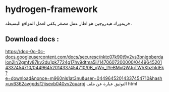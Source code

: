 # hydrogen-framework
فريمورك هيدروجين هو اطار عمل مصغر يكفي لعمل المواقع البسيطة .

## Download docs :
https://doc-0o-0c-docs.googleusercontent.com/docs/securesc/nktc07k90t9v2vs3bnjgpberdalon2lr/2gmfv87kv2du1pk7724g17hv9dtma5ii/1470607200000/04496452014337454710/04496452014337454710/0B_qWn_IYeBMxQWJuTWhXbzhIdEk?e=download&nonce=m960nls1at3nu&user=04496452014337454710&hash=uv6362avgpdsf2jjsevb040vv2ouarpj
التوثيق عبارة عن ملف html





